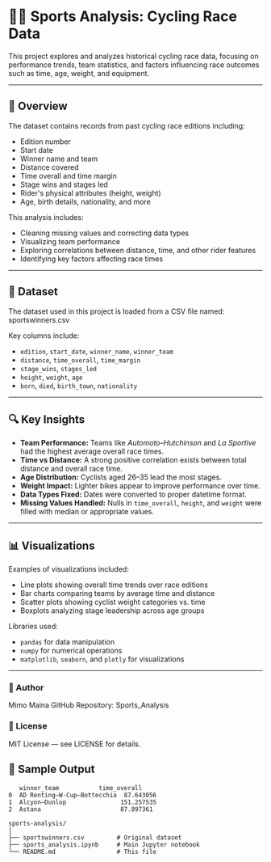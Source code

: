 # 🚴‍♂️ Sports Analysis: Cycling Race Data

This project explores and analyzes historical cycling race data, focusing on performance trends, team statistics, and factors influencing race outcomes such as time, age, weight, and equipment.

---

## 📝 Overview

The dataset contains records from past cycling race editions including:

- Edition number
- Start date
- Winner name and team
- Distance covered
- Time overall and time margin
- Stage wins and stages led
- Rider's physical attributes (height, weight)
- Age, birth details, nationality, and more

This analysis includes:
- Cleaning missing values and correcting data types
- Visualizing team performance
- Exploring correlations between distance, time, and other rider features
- Identifying key factors affecting race times

---

## 📁 Dataset

The dataset used in this project is loaded from a CSV file named:
sportswinners.csv


Key columns include:
- `edition`, `start_date`, `winner_name`, `winner_team`
- `distance`, `time_overall`, `time_margin`
- `stage_wins`, `stages_led`
- `height`, `weight`, `age`
- `born`, `died`, `birth_town`, `nationality`

---

## 🔍 Key Insights

- **Team Performance:** Teams like *Automoto–Hutchinson* and *La Sportive* had the highest average overall race times.
- **Time vs Distance:** A strong positive correlation exists between total distance and overall race time.
- **Age Distribution:** Cyclists aged 26–35 lead the most stages.
- **Weight Impact:** Lighter bikes appear to improve performance over time.
- **Data Types Fixed:** Dates were converted to proper datetime format.
- **Missing Values Handled:** Nulls in `time_overall`, `height`, and `weight` were filled with median or appropriate values.

---

## 📊 Visualizations

Examples of visualizations included:
- Line plots showing overall time trends over race editions
- Bar charts comparing teams by average time and distance
- Scatter plots showing cyclist weight categories vs. time
- Boxplots analyzing stage leadership across age groups

Libraries used:
- `pandas` for data manipulation
- `numpy` for numerical operations
- `matplotlib`, `seaborn`, and `plotly` for visualizations

---

### 🧑 Author
Mimo Maina
GitHub Repository: Sports_Analysis

### 📄 License
MIT License — see LICENSE for details.

## 🧪 Sample Output

```plaintext
   winner_team           time_overall
0  AD Renting–W-Cup–Bottecchia  87.643056
1  Alcyon–Dunlop               151.257535
2  Astana                      87.897361

sports-analysis/
│
├── sportswinners.csv         # Original dataset
├── sports_analysis.ipynb     # Main Jupyter notebook
└── README.md                 # This file

